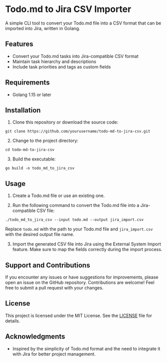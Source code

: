 # Todo.md to Jira CSV Importer

A simple CLI tool to convert your Todo.md file into a CSV format that can be imported into Jira, written in Golang.

## Features

- Convert your Todo.md tasks into Jira-compatible CSV format
- Maintain task hierarchy and descriptions
- Include task priorities and tags as custom fields

## Requirements

- Golang 1.15 or later

## Installation

1. Clone this repository or download the source code:

```
git clone https://github.com/yourusername/todo-md-to-jira-csv.git
```

2. Change to the project directory:

```
cd todo-md-to-jira-csv
```

3. Build the executable:

```
go build -o todo_md_to_jira_csv
```

## Usage

1. Create a Todo.md file or use an existing one.

2. Run the following command to convert the Todo.md file into a Jira-compatible CSV file:

```
./todo_md_to_jira_csv --input todo.md --output jira_import.csv
```

Replace `todo.md` with the path to your Todo.md file and `jira_import.csv` with the desired output file name.

3. Import the generated CSV file into Jira using the External System Import feature. Make sure to map the fields correctly during the import process.

## Support and Contributions

If you encounter any issues or have suggestions for improvements, please open an issue on the GitHub repository. Contributions are welcome! Feel free to submit a pull request with your changes.

## License

This project is licensed under the MIT License. See the [LICENSE](LICENSE) file for details.

## Acknowledgments

- Inspired by the simplicity of Todo.md format and the need to integrate it with Jira for better project management.